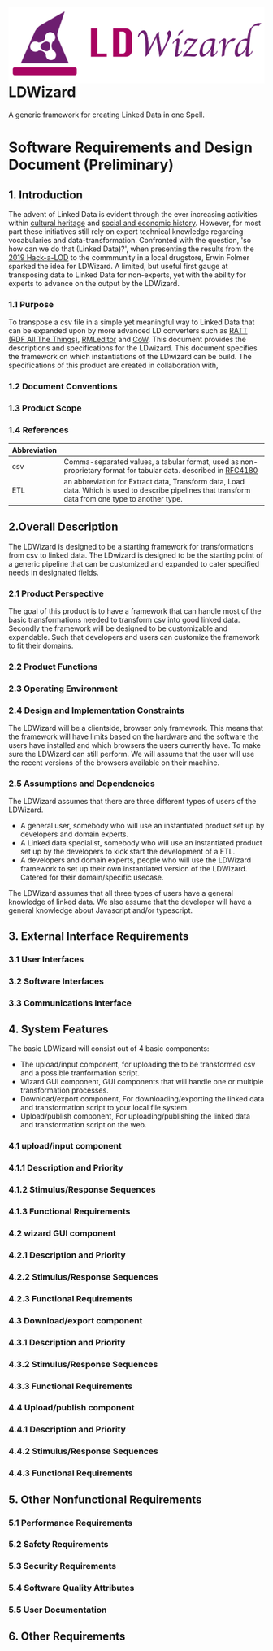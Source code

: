 <img src="/docs/img/LDWizard.png" align="right">

# LDWizard

A generic framework for creating Linked Data in one Spell.

# Software Requirements and Design Document (Preliminary)

## 1. Introduction
The advent of Linked Data is evident through the ever increasing activities within [cultural heritage](https://www.netwerkdigitaalerfgoed.nl/tag/linked-open-data/) and [social and economic history](https://stories.datalegend.net). However, for most part these initiatives still rely on expert technical knowledge regarding vocabularies and data-transformation. Confronted with the question, 'so how can we do that (Linked Data)?', when presenting the results from the [2019 Hack-a-LOD](https://hackalod.com/index.php/2019/12/24/teams-en-resultaten-2019/) to the commmunity in a local drugstore, Erwin Folmer sparked the idea for LDWizard. A limited, but useful first gauge at transposing data to Linked Data for non-experts, yet with the ability for experts to advance on the output by the LDWizard.

### 1.1 Purpose

To transpose a csv file in a simple yet meaningful way to Linked Data that can be expanded upon by more advanced LD converters such as [RATT (RDF All The Things)](https://www.npmjs.com/package/@triply/ratt), [RMLeditor](https://rml.io/tools/rmleditor/) and [CoW](https://github.com/clariah/cow/wiki). This document provides the descriptions and specifications for the LDwizard. This document specifies the framework on which instantiations of the LDwizard can be build. The specifications of this product are created in collaboration with,  

### 1.2 Document Conventions

### 1.3 Product Scope

### 1.4 References

| Abbreviation |   	                                                                                                                                                      |
|---	         |---	                                                                                                                                                      |
| csv        	 | Comma-separated values, a tabular format, used as non-proprietary format for tabular data. described in [RFC4180](https://tools.ietf.org/html/rfc4180)  	|
| ETL          | an abbreviation for Extract data, Transform data, Load data. Which is used to describe pipelines that transform data from one type to another type. 	    |


## 2.Overall Description

The LDWizard is designed to be a starting framework for transformations from csv to linked data. The LDwizard is designed to be the starting point of a generic pipeline that can be customized and expanded to cater specified needs in designated fields.  

### 2.1 Product Perspective

The goal of this product is to have a framework that can handle most of the basic transformations needed to transform csv into good linked data. Secondly the framework will be designed to be customizable and expandable. Such that developers and users can customize the framework to fit their domains.

### 2.2 Product Functions

### 2.3 Operating Environment

### 2.4 Design and Implementation Constraints

The LDWizard will be a clientside, browser only framework. This means that the framework will have limits based on the hardware and the software the users have installed and which browsers the users currently have.
To make sure the LDWizard can still perform. We will assume that the user will use the recent versions of the browsers available on their machine.

### 2.5 Assumptions and Dependencies

The LDWizard assumes that there are three different types of users of the LDWizard.
 - A general user, somebody who will use an instantiated product set up by developers and domain experts.
 - A Linked data specialist, somebody who will use an instantiated product set up by the developers to kick start the development of a ETL.
 - A developers and domain experts, people who will use the LDWizard framework to set up their own instantiated version of the LDWizard. Catered for their domain/specific usecase.

The LDWizard assumes that all three types of users have a general knowledge of linked data. We also assume that the developer will have a general knowledge about Javascript and/or typescript.

## 3. External Interface Requirements

### 3.1 User Interfaces

### 3.2 Software Interfaces

### 3.3 Communications Interface

## 4. System Features

The basic LDWizard will consist out of 4 basic components:
 - The upload/input component, for uploading the to be transformed csv and a possible tranformation script.
 - Wizard GUI component, GUI components that will handle one or multiple transformation processes.
 - Download/export component, For downloading/exporting the linked data and transformation script to your local file system.
 - Upload/publish component, For uploading/publishing the linked data and transformation script on the web.

### 4.1 upload/input component

### 4.1.1 Description and Priority

### 4.1.2 Stimulus/Response Sequences

### 4.1.3 Functional Requirements

### 4.2 wizard GUI component

### 4.2.1 Description and Priority

### 4.2.2 Stimulus/Response Sequences

### 4.2.3 Functional Requirements

### 4.3 Download/export component

### 4.3.1 Description and Priority

### 4.3.2 Stimulus/Response Sequences

### 4.3.3 Functional Requirements

### 4.4 Upload/publish component

### 4.4.1 Description and Priority

### 4.4.2 Stimulus/Response Sequences

### 4.4.3 Functional Requirements

## 5. Other Nonfunctional Requirements

### 5.1 Performance Requirements

### 5.2 Safety Requirements

### 5.3 Security Requirements

### 5.4 Software Quality Attributes

### 5.5 User Documentation

## 6. Other Requirements
